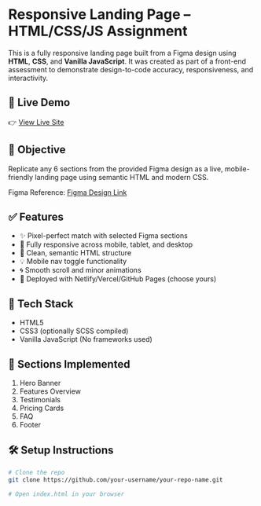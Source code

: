 # Responsive Landing Page – HTML/CSS/JS Assignment

This is a fully responsive landing page built from a Figma design using **HTML**, **CSS**, and **Vanilla JavaScript**. It was created as part of a front-end assessment to demonstrate design-to-code accuracy, responsiveness, and interactivity.

## 🔗 Live Demo

👉 [View Live Site](https://techkumarnitish.github.io/clove-dental-unbundl-internship-assignment-round/)

## 🎯 Objective

Replicate any 6 sections from the provided Figma design as a live, mobile-friendly landing page using semantic HTML and modern CSS.

Figma Reference: [Figma Design Link](https://www.figma.com/design/sm9DHhMwT84hL3vv3Rxkkg/Test-Assignment?node-id=4-1423&t=LfmzHBrjezvkcVoH-1)

## ✅ Features

- ✨ Pixel-perfect match with selected Figma sections
- 📱 Fully responsive across mobile, tablet, and desktop
- 🎨 Clean, semantic HTML structure
- 💡 Mobile nav toggle functionality
- 🌀 Smooth scroll and minor animations
- 🔗 Deployed with Netlify/Vercel/GitHub Pages (choose yours)

## 🔧 Tech Stack

- HTML5
- CSS3 (optionally SCSS compiled)
- Vanilla JavaScript (No frameworks used)

## 🚀 Sections Implemented

1. Hero Banner
2. Features Overview
3. Testimonials
4. Pricing Cards
5. FAQ
6. Footer



## 🛠 Setup Instructions

```bash
# Clone the repo
git clone https://github.com/your-username/your-repo-name.git

# Open index.html in your browser
